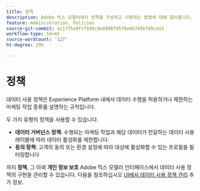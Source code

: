 ```yaml
---
title: 정책
description: Adobe 믹스 모델러에서 정책을 구성하고 사용하는 방법에 대해 알아봅니다.
feature: Administration, Policies
source-git-commit: ac17f5a9fcf036c8e689879578e4b745b789cea3
workflow-type: tm+mt
source-wordcount: '127'
ht-degree: 29%

---
```



# 정책

데이터 사용 정책은 Experience Platform 내에서 데이터 수행을 허용하거나 제한하는 마케팅 작업 종류를 설명하는 규칙입니다.

두 가지 유형의 정책을 사용할 수 있습니다.

* **데이터 거버넌스 정책**: 수행되는 마케팅 작업과 해당 데이터가 전달하는 데이터 사용 레이블에 따라 데이터 활성화를 제한합니다.
* **동의 정책**: 고객의 동의 또는 환경 설정에 따라 대상에 활성화할 수 있는 프로필을 필터링합니다

까지 **정책**, 그 아래 **개인 정보 보호** Adobe 믹스 모델러 인터페이스에서 데이터 사용 정책의 구현을 관리할 수 있습니다. 다음을 참조하십시오 [UI에서 데이터 사용 정책 관리](https://experienceleague.adobe.com/docs/experience-platform/data-governance/policies/user-guide.html?lang=ko) 추가 정보.
